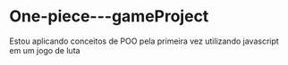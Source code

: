 # One-piece---gameProject
Estou aplicando conceitos de POO pela primeira vez utilizando javascript em um jogo de luta 

